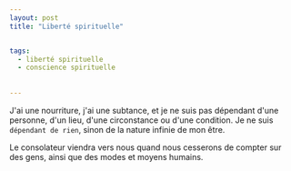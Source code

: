 ```yaml
---
layout: post
title: "Liberté spirituelle"


tags: 
  - liberté spirituelle
  - conscience spirituelle
  
 
---
```



J'ai une nourriture, j'ai une subtance, et je ne suis pas dépendant d'une personne, d'un lieu, d'une circonstance ou d'une condition. Je ne suis `dépendant de rien`, sinon de la nature infinie de mon être.  

Le consolateur viendra vers nous quand nous cesserons de compter sur des gens, ainsi que des modes et moyens humains.  


